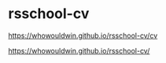 # rsschool-cv
https://whowouldwin.github.io/rsschool-cv/cv

https://whowouldwin.github.io/rsschool-cv/